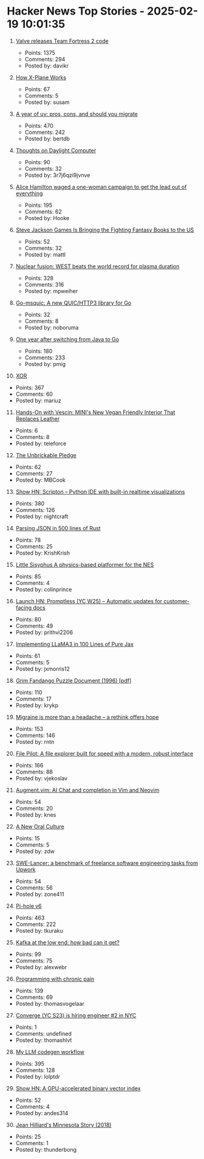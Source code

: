 # Hacker News Top Stories - 2025-02-19 10:01:35

1. [Valve releases Team Fortress 2 code](https://github.com/ValveSoftware/source-sdk-2013/commit/0759e2e8e179d5352d81d0d4aaded72c1704b7a9)
   - Points: 1375
   - Comments: 294
   - Posted by: davikr

2. [How X-Plane Works](https://www.x-plane.com/desktop/how-x-plane-works/)
   - Points: 67
   - Comments: 5
   - Posted by: susam

3. [A year of uv: pros, cons, and should you migrate](https://www.bitecode.dev/p/a-year-of-uv-pros-cons-and-should)
   - Points: 470
   - Comments: 242
   - Posted by: bertdb

4. [Thoughts on Daylight Computer](https://jon.bo/posts/daylight-computer-1/)
   - Points: 90
   - Comments: 32
   - Posted by: 3r7j6qzi9jvnve

5. [Alice Hamilton waged a one-woman campaign to get the lead out of everything](https://www.smithsonianmag.com/innovation/how-alice-hamilton-waged-one-woman-campaign-get-lead-out-everything-180985960/)
   - Points: 195
   - Comments: 62
   - Posted by: Hooke

6. [Steve Jackson Games Is Bringing the Fighting Fantasy Books to the US](https://www.sjgames.com/fightingfantasy/)
   - Points: 52
   - Comments: 32
   - Posted by: mattl

7. [Nuclear fusion: WEST beats the world record for plasma duration](https://www.cea.fr/english/Pages/News/nuclear-fusion-west-beats-the-world-record-for-plasma-duration.aspx)
   - Points: 328
   - Comments: 316
   - Posted by: mpweiher

8. [Go-msquic: A new QUIC/HTTP3 library for Go](https://github.com/noboruma/go-msquic)
   - Points: 32
   - Comments: 8
   - Posted by: noboruma

9. [One year after switching from Java to Go](https://glasskube.dev/blog/from-java-to-go/)
   - Points: 180
   - Comments: 233
   - Posted by: pmig

10. [XOR](https://www.chiark.greenend.org.uk/~sgtatham/quasiblog/xor/)
   - Points: 367
   - Comments: 60
   - Posted by: mariuz

11. [Hands-On with Vescin: MINI's New Vegan Friendly Interior That Replaces Leather](https://www.motoringfile.com/2023/08/03/hands-on-with-vescin-minis-new-vegan-friendly-interior-that-replaces-leather/)
   - Points: 6
   - Comments: 8
   - Posted by: teleforce

12. [The Unbrickable Pledge](https://usetrmnl.com/blog/the-unbrickable-pledge)
   - Points: 62
   - Comments: 27
   - Posted by: MBCook

13. [Show HN: Scripton – Python IDE with built-in realtime visualizations](https://scripton.dev)
   - Points: 380
   - Comments: 126
   - Posted by: nightcraft

14. [Parsing JSON in 500 lines of Rust](https://www.krish.gg/blog/json-parser-in-rust)
   - Points: 78
   - Comments: 25
   - Posted by: KrishKrish

15. [Little Sisyphus A physics-based platformer for the NES](https://pubby.games/sisyphus.html)
   - Points: 85
   - Comments: 4
   - Posted by: colinprince

16. [Launch HN: Promptless (YC W25) – Automatic updates for customer-facing docs](undefined)
   - Points: 80
   - Comments: 49
   - Posted by: prithvi2206

17. [Implementing LLaMA3 in 100 Lines of Pure Jax](https://saurabhalone.com/blogs/llama3/web)
   - Points: 61
   - Comments: 5
   - Posted by: jxmorris12

18. [Grim Fandango Puzzle Document (1996) [pdf]](http://gameshelf.jmac.org/2008/11/13/GrimPuzzleDoc_small.pdf)
   - Points: 110
   - Comments: 17
   - Posted by: krykp

19. [Migraine is more than a headache – a rethink offers hope](https://www.nature.com/articles/d41586-025-00456-x)
   - Points: 153
   - Comments: 146
   - Posted by: rntn

20. [File Pilot: A file explorer built for speed with a modern, robust interface](https://filepilot.tech/)
   - Points: 166
   - Comments: 88
   - Posted by: vjekoslav

21. [Augment.vim: AI Chat and completion in Vim and Neovim](https://github.com/augmentcode/augment.vim)
   - Points: 54
   - Comments: 20
   - Posted by: knes

22. [A New Oral Culture](https://www.oblomovka.com/wp/2025/02/12/a-new-oral-culture/)
   - Points: 15
   - Comments: 5
   - Posted by: zdw

23. [SWE-Lancer: a benchmark of freelance software engineering tasks from Upwork](https://arxiv.org/abs/2502.12115)
   - Points: 54
   - Comments: 56
   - Posted by: zone411

24. [Pi-hole v6](https://pi-hole.net/blog/2025/02/18/introducing-pi-hole-v6/)
   - Points: 463
   - Comments: 222
   - Posted by: tkuraku

25. [Kafka at the low end: how bad can it get?](https://broot.ca/kafka-at-the-low-end.html)
   - Points: 99
   - Comments: 75
   - Posted by: alexwebr

26. [Programming with chronic pain](https://thomasvogelaar.me/posts/programming-with-chronic-pain/)
   - Points: 139
   - Comments: 69
   - Posted by: thomasvogelaar

27. [Converge (YC S23) is hiring engineer #2 in NYC](https://jobs.gem.com/converge/am9icG9zdDreA6I3WJ4ZJ1Yx_WHS5zKP)
   - Points: 1
   - Comments: undefined
   - Posted by: thomashlvt

28. [My LLM codegen workflow](https://harper.blog/2025/02/16/my-llm-codegen-workflow-atm/)
   - Points: 395
   - Comments: 128
   - Posted by: lolptdr

29. [Show HN: A GPU-accelerated binary vector index](https://rlafuente.com/post?post=2024-6-12-a-binary-vector-store)
   - Points: 52
   - Comments: 4
   - Posted by: andes314

30. [Jean Hilliard's Minnesota Story (2018)](https://www.mprnews.org/story/2018/01/25/jean-hilliard-northern-minnesota-frozen-survived)
   - Points: 25
   - Comments: 1
   - Posted by: thunderbong

